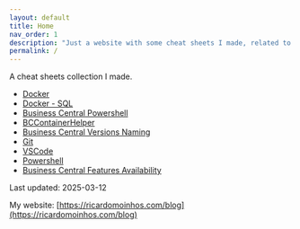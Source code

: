```yaml
---
layout: default
title: Home
nav_order: 1
description: "Just a website with some cheat sheets I made, related to Docker, Business Central and others I may find useful."
permalink: /
---
```


A cheat sheets collection I made.

* [Docker](https://ricardopaiva.github.io/cheatsheet/docker-cheat-sheet/)
* [Docker - SQL](https://ricardopaiva.github.io/cheatsheet/docker-sql-cheat-sheet/)
* [Business Central Powershell](https://ricardopaiva.github.io/cheatsheet/business-central-powershell-cheat-sheet/)
* [BCContainerHelper](https://ricardopaiva.github.io/cheatsheet/business-central-bccontainerhelper-cheat-sheet/)
* [Business Central Versions Naming](https://ricardopaiva.github.io/cheatsheet/business-central-versions-naming/)
* [Git](https://ricardopaiva.github.io/cheatsheet/git-cheat-sheet/)
* [VSCode](https://ricardopaiva.github.io/cheatsheet/vscode-cheat-sheet/)
* [Powershell](https://ricardopaiva.github.io/cheatsheet/powershell-cheat-sheet/)
* [Business Central Features Availability](https://ricardopaiva.github.io/cheatsheet/business-central-features-availability/)

Last updated: 2025-03-12

My website: [https://ricardomoinhos.com/blog](https://ricardomoinhos.com/blog)